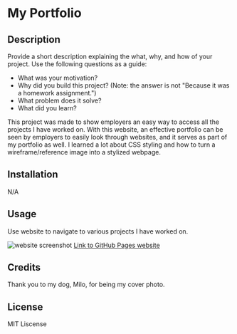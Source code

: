 # My Portfolio

## Description

Provide a short description explaining the what, why, and how of your project. Use the following questions as a guide:

- What was your motivation?
- Why did you build this project? (Note: the answer is not "Because it was a homework assignment.")
- What problem does it solve?
- What did you learn?

This project was made to show employers an easy way to access all the projects I have worked on. With this website, an effective portfolio can be seen by employers to easily look through websites, and it serves as part of my portfolio as well. I learned a lot about CSS styling and how to turn a wireframe/reference image into a stylized webpage.

## Installation

N/A

## Usage

Use website to navigate to various projects I have worked on.

![website screenshot](assets/images/reference/website-image)
[Link to GitHub Pages website](https://kevinpatto.github.io/My-Portfolio-Webpage/)

## Credits

Thank you to my dog, Milo, for being my cover photo.

## License

MIT Liscense